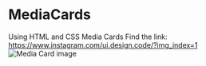 # MediaCards
Using HTML and CSS Media Cards
Find the link: https://www.instagram.com/ui.design.code/?img_index=1
![Media Card image](https://github.com/uidesigncode03/MediaCards/assets/142112638/a2b67f02-caf9-44d0-919e-5b37aa981206)
